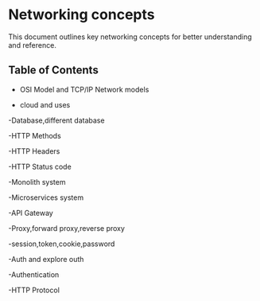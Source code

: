 # Networking concepts


This document outlines key networking concepts for better understanding and reference.

## Table of Contents

- OSI Model and TCP/IP Network models

- cloud and uses

-Database,different database

-HTTP Methods

-HTTP Headers

-HTTP Status code

-Monolith system

-Microservices system

-API Gateway

-Proxy,forward proxy,reverse proxy

-session,token,cookie,password

-Auth and explore outh

-Authentication 

-HTTP Protocol

  
